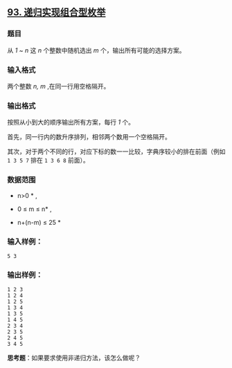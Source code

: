 ## [93. 递归实现组合型枚举](https://www.acwing.com/problem/content/95/)

### 题目

从 *1 ~ n* 这 *n* 个整数中随机选出 *m* 个，输出所有可能的选择方案。

### 输入格式

两个整数 *n, m* ,在同一行用空格隔开。

### 输出格式

按照从小到大的顺序输出所有方案，每行 *1* 个。

首先，同一行内的数升序排列，相邻两个数用一个空格隔开。

其次，对于两个不同的行，对应下标的数一一比较，字典序较小的排在前面（例如 `1 3 5 7` 排在 `1 3 6 8` 前面）。

### 数据范围

* n>0 * ,

* 0 ≤ m ≤ n* ,

* n+(n-m) ≤ 25 *

### 输入样例：

```
5 3
```

### 输出样例：

```
1 2 3
1 2 4
1 2 5
1 3 4
1 3 5
1 4 5
2 3 4
2 3 5
2 4 5
3 4 5
```

**思考题**：如果要求使用非递归方法，该怎么做呢？
